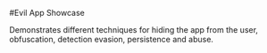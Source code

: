 #Evil App Showcase

Demonstrates different techniques for hiding the app from the user, obfuscation, detection evasion, persistence and abuse. 